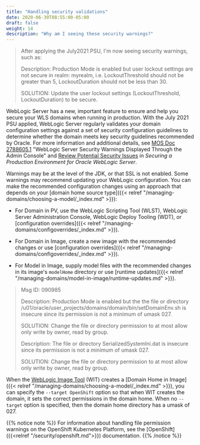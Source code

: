 ```yaml
---
title: "Handling security validations"
date: 2020-06-30T08:55:00-05:00
draft: false
weight: 14
description: "Why am I seeing these security warnings?"
---
```


> After applying the July2021 PSU, I'm now seeing security warnings, such as:
>
> Description: Production Mode is enabled but user lockout settings are not secure in realm: myrealm, i.e. LockoutThreshold should not be greater than 5, LockoutDuration should not be less than 30.
>
> SOLUTION: Update the user lockout settings (LockoutThreshold, LockoutDuration) to be secure.

WebLogic Server has a new, important feature to ensure and help you secure your WLS domains when running in production. With the July 2021 PSU applied, WebLogic Server regularly validates your domain configuration settings against a set of security configuration guidelines to determine whether the domain meets key security guidelines recommended by Oracle. For more information and additional details, see [MOS Doc 2788605.1](https://support.oracle.com/rs?type=doc&id=2788605.1) "WebLogic Server Security Warnings Displayed Through the Admin Console" and [Review Potential Security Issues](https://docs.oracle.com/en/middleware/fusion-middleware/weblogic-server/12.2.1.4/lockd/secure.html#GUID-4148D1BE-2D54-4DA5-8E94-A35D48DCEF1D) in _Securing a Production Environment for Oracle WebLogic Server_.

Warnings may be at the level of the JDK, or that SSL is not enabled. Some warnings may recommend updating your WebLogic configuration. You can make the recommended configuration changes using an approach that depends on your [domain home source type]({{< relref "/managing-domains/choosing-a-model/_index.md" >}}):

- For Domain in PV, use the WebLogic Scripting Tool (WLST), WebLogic Server Administration Console, WebLogic Deploy Tooling (WDT), or [configuration overrides]({{< relref "/managing-domains/configoverrides/_index.md" >}}).

- For Domain in Image, create a new image with the recommended changes or use [configuration overrides]({{< relref "/managing-domains/configoverrides/_index.md" >}}).

- For Model in Image, supply model files with the recommended changes in its image's `modelHome` directory or use [runtime updates]({{< relref "/managing-domains/model-in-image/runtime-updates.md" >}}).


> Msg ID: 090985
>
> Description: Production Mode is enabled but the the file or directory /u01/oracle/user_projects/domains/domain/bin/setDomainEnv.sh is insecure since its permission is not a minimum of umask 027.
>
> SOLUTION: Change the file or directory permission to at most allow only write by owner, read by group.
>
> Description:  The file or directory SerializedSystemIni.dat is insecure since its permission is not a minimum of umask 027.
>
> SOLUTION: Change the file or directory permission to at most allow only write by owner, read by group.

When the [WebLogic Image Tool](https://oracle.github.io/weblogic-image-tool/) (WIT) creates a [Domain Home in Image]({{< relref "/managing-domains/choosing-a-model/_index.md" >}}), you can specify the `--target OpenShift` option so that when WIT creates the domain, it sets the correct permissions in the domain home. When no `--target` option is specified, then the domain home directory has a umask of 027.

{{% notice note %}}
For information about handling file permission warnings on the OpenShift Kubernetes Platform, see the [OpenShift]({{<relref "/security/openshift.md">}}) documentation.
{{% /notice %}}
